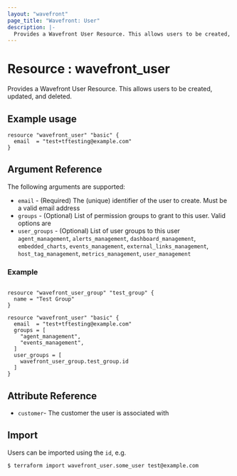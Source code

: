 ```yaml
---
layout: "wavefront"
page_title: "Wavefront: User"
description: |-
  Provides a Wavefront User Resource. This allows users to be created, updated, and deleted.
---
```


# Resource : wavefront_user

Provides a Wavefront User Resource. This allows users to be created, updated, and deleted.

## Example usage

```hcl
resource "wavefront_user" "basic" {
  email  = "test+tftesting@example.com"
}
```

## Argument Reference

The following arguments are supported:

* `email` - (Required) The (unique) identifier of the user to create. Must be a valid email address
* `groups` - (Optional) List of permission groups to grant to this user.  Valid options are
* `user_groups` - (Optional) List of user groups to this user
`agent_management`, `alerts_management`, `dashboard_management`, `embedded_charts`, `events_management`, `external_links_management`,
`host_tag_management`, `metrics_management`, `user_management`

### Example

```hcl

resource "wavefront_user_group" "test_group" {
  name = "Test Group"
}

resource "wavefront_user" "basic" {
  email  = "test+tftesting@example.com"
  groups = [
    "agent_management",
    "events_management",
  ]
  user_groups = [
    wavefront_user_group.test_group.id
  ]
}
```

## Attribute Reference

* `customer`- The customer the user is associated with 

## Import

Users can be imported using the `id`, e.g.

```
$ terraform import wavefront_user.some_user test@example.com
```
